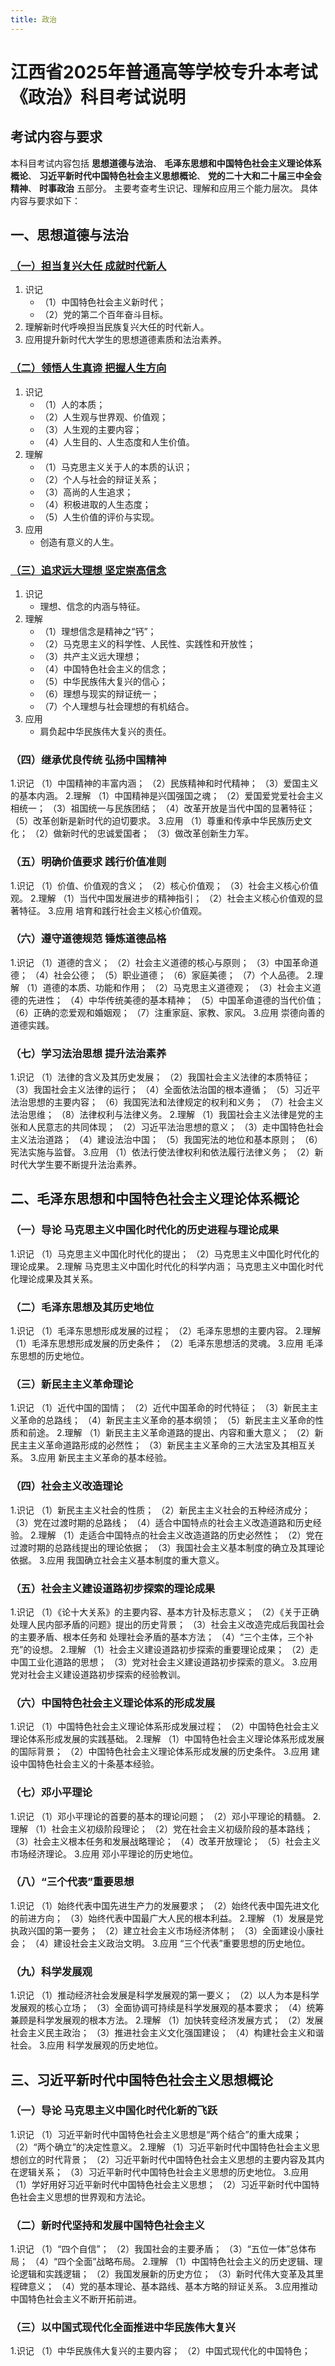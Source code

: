 ```yaml
---
title: 政治
---
```


# 江西省2025年普通高等学校专升本考试<br/>《政治》科目考试说明

## 考试内容与要求

本科目考试内容包括
**思想道德与法治**、
**毛泽东思想和中国特色社会主义理论体系概论**、
**习近平新时代中国特色社会主义思想概论**、
**党的二十大和二十届三中全会精神**、
**时事政治** 五部分。
主要考查考生识记、理解和应用三个能力层次。
具体内容与要求如下：

## 一、思想道德与法治

### [（一）担当复兴大任 成就时代新人](./01-思想道德与法治/01-担当复兴大任，成就时代新人.md)

01. 识记
    - （1）中国特色社会主义新时代；
    - （2）党的第二个百年奋斗目标。
02. 理解新时代呼唤担当民族复兴大任的时代新人。
03. 应用提升新时代大学生的思想道德素质和法治素养。

### [（二）领悟人生真谛 把握人生方向](./01-思想道德与法治/02-领悟人生真谛，把握人生方向.md)

01. 识记
    - （1）人的本质；
    - （2）人生观与世界观、价值观；
    - （3）人生观的主要内容；
    - （4）人生目的、人生态度和人生价值。
02. 理解
    - （1）马克思主义关于人的本质的认识；
    - （2）个人与社会的辩证关系；
    - （3）高尚的人生追求；
    - （4）积极进取的人生态度；
    - （5）人生价值的评价与实现。
03. 应用
    - 创造有意义的人生。

### [（三）追求远大理想 坚定崇高信念](./01-思想道德与法治/03-追求远大理想，坚定崇高信念.md)

01. 识记
    - 理想、信念的内涵与特征。
02. 理解
    - （1）理想信念是精神之“钙”；
    - （2）马克思主义的科学性、人民性、实践性和开放性；
    - （3）共产主义远大理想；
    - （4）中国特色社会主义的信念；
    - （5）中华民族伟大复兴的信心；
    - （6）理想与现实的辩证统一；
    - （7）个人理想与社会理想的有机结合。
03. 应用
    - 肩负起中华民族伟大复兴的责任。

### （四）继承优良传统 弘扬中国精神

1.识记
（1）中国精神的丰富内涵；
（2）民族精神和时代精神；
（3）爱国主义的基本内涵。
2.理解
（1）中国精神是兴国强国之魂；
（2）爱国爱党爱社会主义相统一；
（3）祖国统一与民族团结；
（4）改革开放是当代中国的显著特征；
（5）改革创新是新时代的迫切要求。
3.应用
（1）尊重和传承中华民族历史文化；
（2）做新时代的忠诚爱国者；
（3）做改革创新生力军。

### （五）明确价值要求 践行价值准则

1.识记
（1）价值、价值观的含义；
（2）核心价值观；
（3）社会主义核心价值观。
2.理解
（1）当代中国发展进步的精神指引；
（2）社会主义核心价值观的显著特征。
3.应用
培育和践行社会主义核心价值观。

### （六）遵守道德规范 锤炼道德品格

1.识记
（1）道德的含义；
（2）社会主义道德的核心与原则；
（3）中国革命道德；
（4）社会公德；
（5）职业道德；
（6）家庭美德；
（7）个人品德。
2.理解
（1）道德的本质、功能和作用；
（2）马克思主义道德观；
（3）社会主义道德的先进性；
（4）中华传统美德的基本精神；
（5）中国革命道德的当代价值；
（6）正确的恋爱观和婚姻观；
（7）注重家庭、家教、家风。
3.应用
崇德向善的道德实践。

### （七）学习法治思想 提升法治素养

1.识记
（1）法律的含义及其历史发展；
（2）我国社会主义法律的本质特征；
（3）我国社会主义法律的运行；
（4）全面依法治国的根本遵循；
（5）习近平法治思想的主要内容；
（6）我国宪法和法律规定的权利和义务；
（7）社会主义法治思维；
（8）法律权利与法律义务。
2.理解
（1）我国社会主义法律是党的主张和人民意志的共同体现；
（2）习近平法治思想的意义；
（3）走中国特色社会主义法治道路；
（4）建设法治中国；
（5）我国宪法的地位和基本原则；
（6）宪法实施与监督。
3.应用
（1）依法行使法律权利和依法履行法律义务；
（2）新时代大学生要不断提升法治素养。

## 二、毛泽东思想和中国特色社会主义理论体系概论

### （一）导论 马克思主义中国化时代化的历史进程与理论成果

1.识记
（1）马克思主义中国化时代化的提出；
（2）马克思主义中国化时代化的理论成果。
2.理解
马克思主义中国化时代化的科学内涵；
马克思主义中国化时代化理论成果及其关系。

### （二）毛泽东思想及其历史地位

1.识记
（1）毛泽东思想形成发展的过程；
（2）毛泽东思想的主要内容。
2.理解
（1）毛泽东思想形成发展的历史条件；
（2）毛泽东思想活的灵魂。
3.应用
毛泽东思想的历史地位。

### （三）新民主主义革命理论

1.识记
（1）近代中国的国情；
（2）近代中国革命的时代特征；
（3）新民主主义革命的总路线；
（4）新民主主义革命的基本纲领；
（5）新民主主义革命的性质和前途。
2.理解
（1）新民主主义革命道路的提出、内容和重大意义；
（2）新民主主义革命道路形成的必然性；
（3）新民主主义革命的三大法宝及其相互关系。
3.应用
新民主主义革命的基本经验。

### （四）社会主义改造理论

1.识记
（1）新民主主义社会的性质；
（2）新民主主义社会的五种经济成分；
（3）党在过渡时期的总路线；
（4）适合中国特点的社会主义改造道路和历史经验。
2.理解
（1）走适合中国特点的社会主义改造道路的历史必然性；
（2）党在过渡时期的总路线提出的理论依据；
（3）我国社会主义基本制度的确立及其理论依据。
3.应用
我国确立社会主义基本制度的重大意义。

### （五）社会主义建设道路初步探索的理论成果

1.识记
（1）《论十大关系》的主要内容、基本方针及标志意义；
（2）《关于正确处理人民内部矛盾的问题》提出的历史背景；
（3）社会主义改造完成后我国社会的主要矛盾、根本任务和
处理社会矛盾的基本方法；
（4）“三个主体，三个补充”的设想。
2.理解
（1）社会主义建设道路初步探索的重要理论成果；
（2）走中国工业化道路的思想；
（3）党对社会主义建设道路初步探索的意义。
3.应用
党对社会主义建设道路初步探索的经验教训。

### （六）中国特色社会主义理论体系的形成发展

1.识记
（1）中国特色社会主义理论体系形成发展过程；
（2）中国特色社会主义理论体系形成发展的实践基础。
2.理解
（1）中国特色社会主义理论体系形成发展的国际背景；
（2）中国特色社会主义理论体系形成发展的历史条件。
3.应用
建设中国特色社会主义的十条基本经验。

### （七）邓小平理论

1.识记
（1）邓小平理论的首要的基本的理论问题；
（2）邓小平理论的精髓。
2.理解
（1）社会主义初级阶段理论；
（2）党在社会主义初级阶段的基本路线；
（3）社会主义根本任务和发展战略理论；
（4）改革开放理论；
（5）社会主义市场经济理论。
3.应用
邓小平理论的历史地位。

### （八）“三个代表”重要思想

1.识记
（1）始终代表中国先进生产力的发展要求；
（2）始终代表中国先进文化的前进方向；
（3）始终代表中国最广大人民的根本利益。
2.理解
（1）发展是党执政兴国的第一要务；
（2）建立社会主义市场经济体制；
（3）全面建设小康社会；
（4）建设社会主义政治文明。
3.应用
“三个代表”重要思想的历史地位。

### （九）科学发展观

1.识记
（1）推动经济社会发展是科学发展观的第一要义；
（2）以人为本是科学发展观的核心立场；
（3）全面协调可持续是科学发展观的基本要求；
（4）统筹兼顾是科学发展观的根本方法。
2.理解
（1）加快转变经济发展方式；
（2）发展社会主义民主政治；
（3）推进社会主义文化强国建设；
（4）构建社会主义和谐社会。
3.应用
科学发展观的历史地位。

## 三、习近平新时代中国特色社会主义思想概论

### （一）导论 马克思主义中国化时代化新的飞跃

1.识记
（1）习近平新时代中国特色社会主义思想是“两个结合”的重大成果；
（2）“两个确立”的决定性意义。
2.理解
（1）习近平新时代中国特色社会主义思想创立的时代背景；
（2）习近平新时代中国特色社会主义思想的主要内容及其内在逻辑关系；
（3）习近平新时代中国特色社会主义思想的历史地位。
3.应用
（1）学好用好习近平新时代中国特色社会主义思想；
（2）习近平新时代中国特色社会主义思想的世界观和方法论。

### （二）新时代坚持和发展中国特色社会主义

1.识记
（1）“四个自信”；
（2）我国社会的主要矛盾；
（3）“五位一体”总体布局；
（4）“四个全面”战略布局。
2.理解
（1）中国特色社会主义的历史逻辑、理论逻辑和实践逻辑；
（2）我国发展新的历史方位；
（3）新时代伟大变革及其里程碑意义；
（4）党的基本理论、基本路线、基本方略的辩证关系。
3.应用推动中国特色社会主义不断开拓前进。

### （三）以中国式现代化全面推进中华民族伟大复兴

1.识记
（1）中华民族伟大复兴的主要内容；
（2）中国式现代化的中国特色；
